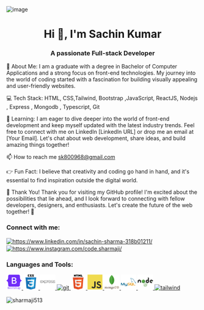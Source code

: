 ![image](https://github.com/Sharmaji513/Sharmaji513/assets/66481063/13b715e4-f432-435d-be1e-4bf0282249b7)


<h1 align="center">Hi 👋, I'm Sachin Kumar</h1>
<h3 align="center">A passionate Full-stack Developer</h3>

🚀 About Me:
I am a graduate with a degree in  Bachelor of Computer Applications  and a strong focus on front-end technologies. My journey into the world of coding started with a fascination for building visually appealing and user-friendly websites. 

💻 Tech Stack:
HTML, CSS,Tailwind, Bootstrap ,JavaScript, ReactJS, Nodejs , Express , Mongodb , Typescript, Git

🌱 Learning:
I am eager to dive deeper into the world of front-end development and keep myself updated with the latest industry trends.
Feel free to connect with me on LinkedIn [LinkedIn URL] or drop me an email at [Your Email]. Let's chat about web development, share ideas, and build amazing things together!

📫 How to reach me sk800968@gmail.com

👉 Fun Fact: I believe that creativity and coding go hand in hand, and it's essential to find inspiration outside the digital world.

🙏 Thank You!
Thank you for visiting my GitHub profile! I'm excited about the possibilities that lie ahead, and I look forward to connecting with fellow developers, designers, and enthusiasts. Let's create the future of the web together! 🚀


<h3 align="left">Connect with me:</h3>
<p align="left">
<a href="https://linkedin.com/in/https://www.linkedin.com/in/sachin-sharma-318b01211/" target="blank"><img align="center" src="https://raw.githubusercontent.com/rahuldkjain/github-profile-readme-generator/master/src/images/icons/Social/linked-in-alt.svg" alt="https://www.linkedin.com/in/sachin-sharma-318b01211/" height="30" width="40" /></a>
<a href="https://instagram.com/https://www.instagram.com/code.sharmaji/" target="blank"><img align="center" src="https://raw.githubusercontent.com/rahuldkjain/github-profile-readme-generator/master/src/images/icons/Social/instagram.svg" alt="https://www.instagram.com/code.sharmaji/" height="30" width="40" /></a>
</p>

<h3 align="left">Languages and Tools:</h3>
<p align="left"> <a href="https://getbootstrap.com" target="_blank" rel="noreferrer"> <img src="https://raw.githubusercontent.com/devicons/devicon/master/icons/bootstrap/bootstrap-plain-wordmark.svg" alt="bootstrap" width="40" height="40"/> </a> <a href="https://www.w3schools.com/css/" target="_blank" rel="noreferrer"> <img src="https://raw.githubusercontent.com/devicons/devicon/master/icons/css3/css3-original-wordmark.svg" alt="css3" width="40" height="40"/> </a> <a href="https://expressjs.com" target="_blank" rel="noreferrer"> <img src="https://raw.githubusercontent.com/devicons/devicon/master/icons/express/express-original-wordmark.svg" alt="express" width="40" height="40"/> </a> <a href="https://git-scm.com/" target="_blank" rel="noreferrer"> <img src="https://www.vectorlogo.zone/logos/git-scm/git-scm-icon.svg" alt="git" width="40" height="40"/> </a> <a href="https://www.w3.org/html/" target="_blank" rel="noreferrer"> <img src="https://raw.githubusercontent.com/devicons/devicon/master/icons/html5/html5-original-wordmark.svg" alt="html5" width="40" height="40"/> </a> <a href="https://developer.mozilla.org/en-US/docs/Web/JavaScript" target="_blank" rel="noreferrer"> <img src="https://raw.githubusercontent.com/devicons/devicon/master/icons/javascript/javascript-original.svg" alt="javascript" width="40" height="40"/> </a> <a href="https://www.mongodb.com/" target="_blank" rel="noreferrer"> <img src="https://raw.githubusercontent.com/devicons/devicon/master/icons/mongodb/mongodb-original-wordmark.svg" alt="mongodb" width="40" height="40"/> </a> <a href="https://www.mysql.com/" target="_blank" rel="noreferrer"> <img src="https://raw.githubusercontent.com/devicons/devicon/master/icons/mysql/mysql-original-wordmark.svg" alt="mysql" width="40" height="40"/> </a> <a href="https://nodejs.org" target="_blank" rel="noreferrer"> <img src="https://raw.githubusercontent.com/devicons/devicon/master/icons/nodejs/nodejs-original-wordmark.svg" alt="nodejs" width="40" height="40"/> </a> <a href="https://tailwindcss.com/" target="_blank" rel="noreferrer"> <img src="https://www.vectorlogo.zone/logos/tailwindcss/tailwindcss-icon.svg" alt="tailwind" width="40" height="40"/> </a> </p>

<p><img align="center" src="https://github-readme-stats.vercel.app/api/top-langs?username=sharmaji513&show_icons=true&locale=en&layout=compact" alt="sharmaji513" /></p>


